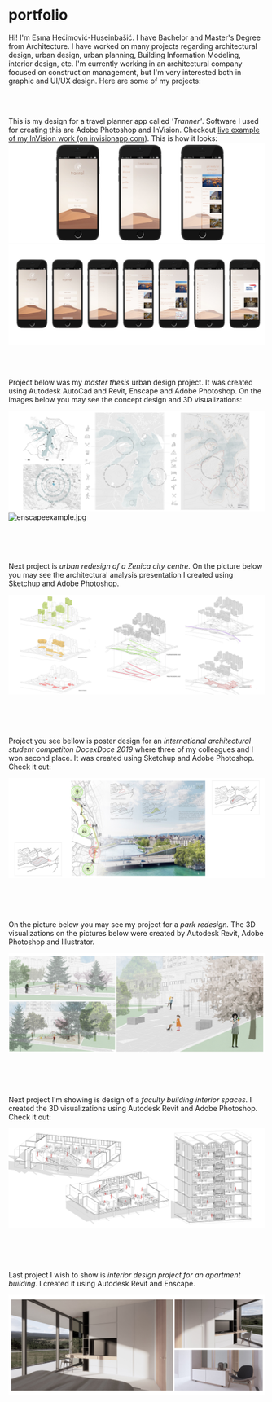 # portfolio

Hi! I'm Esma Hećimović-Huseinbašić. I have Bachelor and Master's Degree from Architecture. I have worked on many projects regarding architectural design, urban design, urban planning, Building Information Modeling, interior design, etc. I'm currently working in an architectural company focused on construction management, but I'm very interested both in graphic and UI/UX design. Here are some of my projects: 

 <br>
 <br>

This is my design for a travel planner app called *'Tranner'*. Software I used for creating this are Adobe Photoshop and InVision.  Checkout [live example of my InVision work (on invisionapp.com)](https://esmaheimovihuseinbai762888.invisionapp.com/overview/Trannel-ck5k66a3t0xbd01c06e0x8l29/screens?v=YsWUxV1ZUe8gma5fe9gQVA%3D%3D&linkshare=urlcopied). This is how it looks:
![mobileapp1.jpg](/img/mobileapp1.jpg) 
![mobileapp.jpg](/img/mobileapp.jpg) 

 <br>
 <br>

Project below was my *master thesis* urban design project. It was created using Autodesk AutoCad and Revit, Enscape and Adobe Photoshop. On the images below you may see the concept design and 3D visualizations:

![psexample3.jpg](/img/psexample3.jpg) 
![enscapeexample.jpg](/img/enscapeexample.jpg) 

 <br>
 <br>
<br>

Next project is *urban redesign of a Zenica city centre.* On the picture below you may see the architectural analysis presentation I created using Sketchup and Adobe Photoshop.  

![psexample.jpg](/img/psexample.jpg) 

 <br>
 <br>
 <br>
  
Project you see bellow is poster design for an *international architectural student competiton DocexDoce 2019* where three of my colleagues and I won second place. It was created using Sketchup and Adobe Photoshop. Check it out: 

![psexample2.jpg](/img/psexample2.jpg) 

 <br>
 <br>
<br>

On the picture below you may see my project for a *park redesign.* The 3D visualizations on the pictures below were created by Autodesk Revit, Adobe Photoshop and Illustrator. 

![aiexample.jpg](/img/aiexample.jpg) 

 <br>
 <br>
 <br>
 
Next project I'm showing is design of a *faculty building interior spaces.* I created the 3D visualizations using Autodesk Revit and Adobe Photoshop. Check it out: 

![revitexample.jpg](/img/revitexample.jpg) 

 <br>
 <br>
 <br>

Last project I wish to show is *interior design project for an apartment building*. I created it using Autodesk Revit and Enscape. 

![interiorexample.jpg](/img/interiorexample.jpg) 



